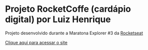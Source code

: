 <h1>Projeto RocketCoffe (cardápio digital) por Luiz Henrique</h1>
<p>Projeto desenvolvido durante a Maratona Explorer #3 da <a href="https://app.rocketseat.com.br/">Rocketseat</a> </p>
<p><a href="https://luizhenriqueoliv.github.io/maratona-explorer-3/" target="_blank">Clique aqui para acessar o site</a></p>
